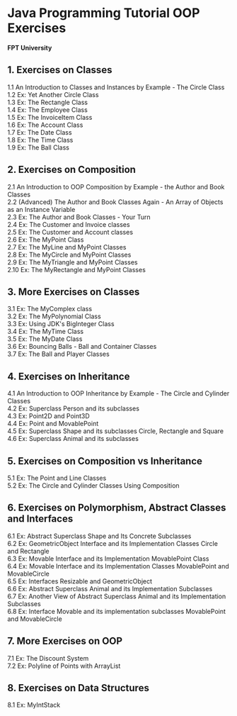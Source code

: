 # Java Programming Tutorial OOP Exercises
**FPT University**
<br/>
<h2> 1.  Exercises on Classes </h2>
1.1  An Introduction to Classes and Instances by Example - The Circle Class
<br/>
1.2  Ex: Yet Another Circle Class
<br/>
1.3  Ex: The Rectangle Class
<br/>
1.4  Ex: The Employee Class
<br/>
1.5  Ex: The InvoiceItem Class
<br/>
1.6  Ex: The Account Class
<br/>
1.7  Ex: The Date Class
<br/>
1.8  Ex: The Time Class
<br/>
1.9  Ex: The Ball Class
<br/>
<h2>2.  Exercises on Composition </h2>
2.1  An Introduction to OOP Composition by Example - the Author and Book Classes
<br/>
2.2  (Advanced) The Author and Book Classes Again - An Array of Objects as an Instance Variable
<br/>
2.3  Ex: The Author and Book Classes - Your Turn
<br/>
2.4  Ex: The Customer and Invoice classes
<br/>
2.5  Ex: The Customer and Account classes
<br/>
2.6  Ex: The MyPoint Class
<br/>
2.7  Ex: The MyLine and MyPoint Classes
<br/>
2.8  Ex: The MyCircle and MyPoint Classes
<br/>
2.9  Ex: The MyTriangle and MyPoint Classes
<br/>
2.10  Ex: The MyRectangle and MyPoint Classes
<br/>
<h2> 3.  More Exercises on Classes </h2>
3.1  Ex: The MyComplex class
<br/>
3.2  Ex: The MyPolynomial Class
<br/>
3.3  Ex: Using JDK's BigInteger Class
<br/>
3.4  Ex: The MyTime Class
<br/>
3.5  Ex: The MyDate Class
<br/>
3.6  Ex: Bouncing Balls - Ball and Container Classes
<br/>
3.7  Ex: The Ball and Player Classes
<h2>4.  Exercises on Inheritance </h2>
4.1  An Introduction to OOP Inheritance by Example - The Circle and Cylinder Classes
<br/>
4.2  Ex: Superclass Person and its subclasses
<br/>
4.3  Ex: Point2D and Point3D
<br/>
4.4  Ex: Point and MovablePoint
<br/>
4.5  Ex: Superclass Shape and its subclasses Circle, Rectangle and Square
<br/>
4.6  Ex: Superclass Animal and its subclasses
<h2>5.  Exercises on Composition vs Inheritance </h2>
5.1  Ex: The Point and Line Classes
<br/>
5.2  Ex: The Circle and Cylinder Classes Using Composition
<h2> 6.  Exercises on Polymorphism, Abstract Classes and Interfaces </h2>
6.1  Ex: Abstract Superclass Shape and Its Concrete Subclasses
<br/>
6.2  Ex: GeometricObject Interface and its Implementation Classes Circle and Rectangle
<br/>
6.3  Ex: Movable Interface and its Implementation MovablePoint Class
<br/>
6.4  Ex: Movable Interface and its Implementation Classes MovablePoint and MovableCircle
<br/>
6.5  Ex: Interfaces Resizable and GeometricObject
<br/>
6.6  Ex: Abstract Superclass Animal and its Implementation Subclasses
<br/>
6.7  Ex: Another View of Abstract Superclass Animal and its Implementation Subclasses
<br/>
6.8  Ex: Interface Movable and its implementation subclasses MovablePoint and MovableCircle
<h2>7.  More Exercises on OOP </h2>
7.1  Ex: The Discount System
<br/>
7.2  Ex: Polyline of Points with ArrayList
<br/>
<h2>8.  Exercises on Data Structures </h2>
8.1  Ex: MyIntStack
